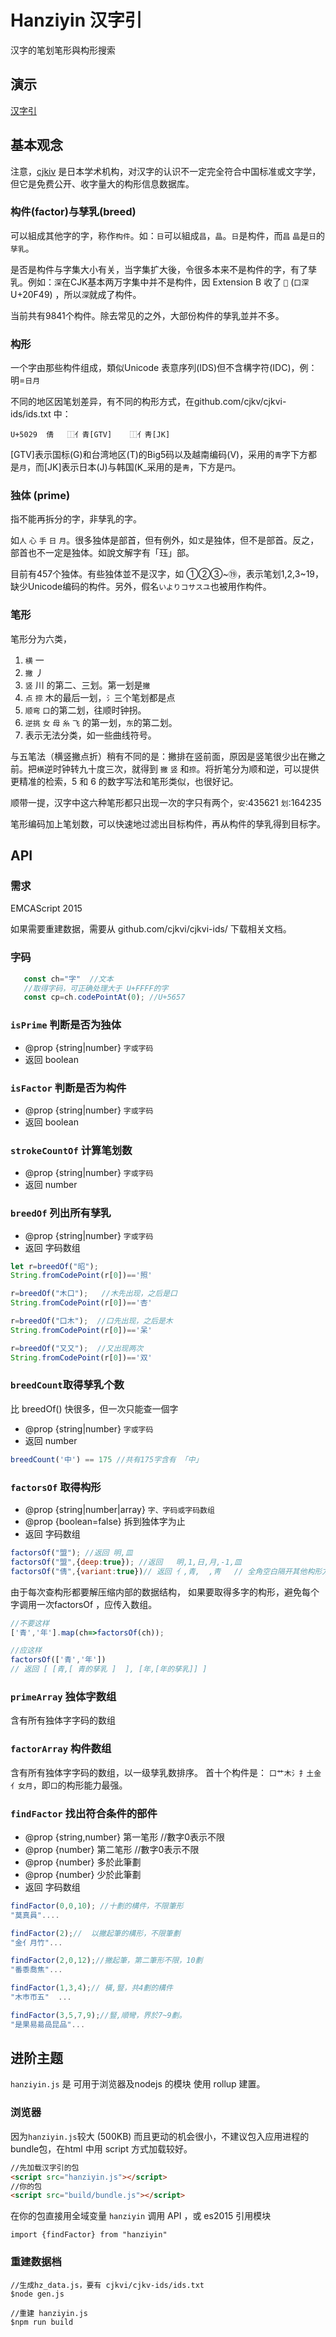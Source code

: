 # Hanziyin 汉字引

汉字的笔划笔形與构形搜索

## 演示

[汉字引](http://hanziku.github.io/hanziyin/index.html)


## 基本观念

注意，[cjkiv](https://github.com/cjkvi) 是日本学术机构，对汉字的认识不一定完全符合中国标准或文字学，但它是免费公开、收字量大的构形信息数据库。


### 构件(factor)与孳乳(breed)
可以組成其他字的字，称作`构件`。如：`日`可以組成`昌`，`晶`。`日`是构件，而`昌` `晶`是`日`的`孳乳`。

是否是构件与字集大小有关，当字集扩大後，令很多本来不是构件的字，有了孳乳。例如：`深`在CJK基本两万字集中并不是构件，因 Extension B 收了 `𠽉` (`口深` U+20F49) ，所以`深`就成了构件。

当前共有9841个构件。除去常见的之外，大部份构件的孳乳並并不多。

### 构形
一个字由那些构件组成，類似Unicode 表意序列(IDS)但不含構字符(IDC)，例：明=`日月`

不同的地区因笔划差异，有不同的构形方式，在github.com/cjkv/cjkvi-ids/ids.txt 中：

    U+5029	倩	⿰亻青[GTV]	⿰亻靑[JK]

 \[GTV\]表示国标(G)和台湾地区(T)的Big5码以及越南编码(V)，采用的`青`字下方都是`月`，而\[JK\]表示日本(J)与韩国(K_采用的是`靑`，下方是`円`。


### 独体 (prime)
指不能再拆分的字，非孳乳的字。

如`人` `心` `手` `日` `月`。很多独体是部首，但有例外，如`丈`是独体，但不是部首。反之，部首也不一定是独体。如說文解字有「珏」部。

目前有457个独体。有些独体並不是汉字，如 ①②③~⑲，表示笔划1,2,3~19，缺少Unicode编码的构件。另外，假名`いよりコサスユ`也被用作构件。

### 笔形
笔形分为六类，

1. `横`  一  
2. `撇`  丿
3. `竖`  川 的第二、三划。第一划是`撇`
4. `点` `捺` 木的最后一划，`氵`三个笔划都是点
5. `顺弯` `口`的第二划，往顺时钟拐。
6. `逆挑` `女` `母` `糸` `飞` 的第一划，`东`的第二划。
7. 表示无法分类，如一些曲线符号。

与五笔法（横竖撇点折）稍有不同的是：撇排在竖前面，原因是竖笔很少出在撇之前。把`横`逆时钟转九十度三次，就得到 `撇` `竖` 和`捺`。将折笔分为顺和逆，可以提供更精准的检索，5 和 6 的数字写法和笔形类似，也很好记。

顺带一提，汉字中这六种笔形都只出现一次的字只有两个，`安`:435621 `划`:164235

笔形编码加上笔划数，可以快速地过滤出目标构件，再从构件的孳乳得到目标字。

## API
### 需求
    
  EMCAScript 2015

  如果需要重建数据，需要从 github.com/cjkvi/cjkvi-ids/ 下载相关文档。

### 字码
```javascript
   const ch="字"  //文本
   //取得字码，可正确处理大于 U+FFFF的字
   const cp=ch.codePointAt(0); //U+5657 
```

### `isPrime` 判断是否为独体
* @prop {string|number} `字或字码`
* 返回 boolean

### `isFactor` 判断是否为构件
* @prop {string|number} `字或字码`
* 返回 boolean

### `strokeCountOf` 计算笔划数
* @prop {string|number} `字或字码`
* 返回 number

### `breedOf` 列出所有孳乳
* @prop {string|number} `字或字码`
* 返回 字码数组

```javascript
let r=breedOf("昭");
String.fromCodePoint(r[0])=='照'

r=breedOf("木口");   //木先出现，之后是口
String.fromCodePoint(r[0])=='杏'

r=breedOf("口木");  //口先出现，之后是木
String.fromCodePoint(r[0])=='呆'

r=breedOf("又又");  //又出现两次
String.fromCodePoint(r[0])=='双'

```

### `breedCount`取得孳乳个数
比 breedOf() 快很多，但一次只能查一個字
* @prop {string|number} `字或字码`
* 返回 number
```javascript
breedCount('中') == 175 //共有175字含有 「中」
```
### `factorsOf` 取得构形
* @prop {string|number|array} `字、字码或字码数组`
* @prop {boolean=false} 拆到独体字为止
* 返回 字码数组

```javascript
factorsOf("盟"); //返回 明,皿
factorsOf("盟",{deep:true}); //返回   明,1,日,月,-1,皿
factorsOf("倩",{variant:true})// 返回 亻,青,  ,靑   // 全角空白隔开其他构形方式

```

由于每次查构形都要解压缩内部的数据结构，
如果要取得多字的构形，避免每个字调用一次factorsOf ，应传入数组。

```javascript
//不要这样
['青','年'].map(ch=>factorsOf(ch));

//应这样
factorsOf(['青','年']) 
// 返回 [ [青,[ 青的孳乳 ]  ], [年,[年的孳乳]] ]
```

### `primeArray`  独体字数组
含有所有独体字字码的数组

### `factorArray` 构件数组
含有所有独体字字码的数组，以一级孳乳数排序。
首十个构件是：
`口艹木氵扌土金亻女月`，即`口`的构形能力最强。

### `findFactor`  找出符合条件的部件
* @prop {string,number} 第一笔形 //數字0表示不限
* @prop {number} 第二笔形 //數字0表示不限
* @prop {number} 多於此筆劃 
* @prop {number} 少於此筆劃 
* 返回 字码数组

```javascript
findFactor(0,0,10); //十劃的構件，不限筆形
"莫真員".... 

findFactor(2);//  以撇起筆的構形，不限筆劃
"金亻月竹"... 

findFactor(2,0,12);//撇起筆，第二筆形不限，10劃
"番黍喬焦"...   

findFactor(1,3,4);// 橫,豎，共4劃的構件
"木巿帀五"  ... 

findFactor(3,5,7,9);//豎,順彎，界於7~9劃。
"是果易昜咼昆品"...
```

## 进阶主题
`hanziyin.js` 是 可用于浏览器及nodejs 的模块
使用 rollup 建置。

### 浏览器
因为`hanziyin.js`较大 (500KB) 而且更动的机会很小，不建议包入应用进程的bundle包，在html 中用 script 方式加载较好。
```html
//先加载汉字引的包
<script src="hanziyin.js"></script> 
//你的包
<script src="build/bundle.js"></script> 
```
在你的包直接用全域变量 `hanziyin` 调用 API
，或 es2015 引用模块

    import {findFactor} from "hanziyin"

### 重建数据档
    //生成hz_data.js，要有 cjkvi/cjkv-ids/ids.txt
    $node gen.js

    //重建 hanziyin.js
    $npm run build
